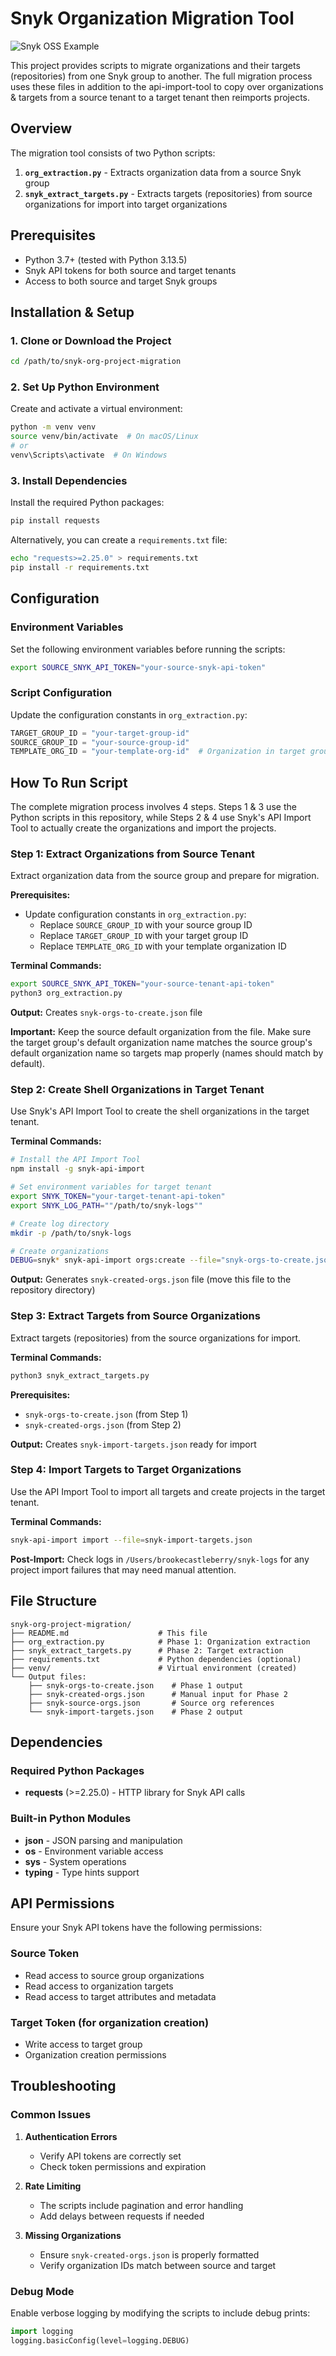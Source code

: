# Snyk Organization Migration Tool

![Snyk OSS Example](https://raw.githubusercontent.com/snyk-labs/oss-images/main/oss-example.jpg)

This project provides scripts to migrate organizations and their targets (repositories) from one Snyk group to another. The full migration process uses these files in addition to the api-import-tool to copy over organizations & targets from a source tenant to a target tenant then reimports projects.

## Overview

The migration tool consists of two Python scripts:
1. **`org_extraction.py`** - Extracts organization data from a source Snyk group
2. **`snyk_extract_targets.py`** - Extracts targets (repositories) from source organizations for import into target organizations

## Prerequisites

- Python 3.7+ (tested with Python 3.13.5)
- Snyk API tokens for both source and target tenants
- Access to both source and target Snyk groups

## Installation & Setup

### 1. Clone or Download the Project

```bash
cd /path/to/snyk-org-project-migration
```

### 2. Set Up Python Environment

Create and activate a virtual environment:

```bash
python -m venv venv
source venv/bin/activate  # On macOS/Linux
# or
venv\Scripts\activate  # On Windows
```

### 3. Install Dependencies

Install the required Python packages:

```bash
pip install requests
```

Alternatively, you can create a `requirements.txt` file:

```bash
echo "requests>=2.25.0" > requirements.txt
pip install -r requirements.txt
```

## Configuration

### Environment Variables

Set the following environment variables before running the scripts:

```bash
export SOURCE_SNYK_API_TOKEN="your-source-snyk-api-token"
```

### Script Configuration

Update the configuration constants in `org_extraction.py`:

```python
TARGET_GROUP_ID = "your-target-group-id"
SOURCE_GROUP_ID = "your-source-group-id"  
TEMPLATE_ORG_ID = "your-template-org-id"  # Organization in target group to copy settings from
```

## How To Run Script

The complete migration process involves 4 steps. Steps 1 & 3 use the Python scripts in this repository, while Steps 2 & 4 use Snyk's API Import Tool to actually create the organizations and import the projects.

### Step 1: Extract Organizations from Source Tenant

Extract organization data from the source group and prepare for migration.

**Prerequisites:**
- Update configuration constants in `org_extraction.py`:
  - Replace `SOURCE_GROUP_ID` with your source group ID
  - Replace `TARGET_GROUP_ID` with your target group ID  
  - Replace `TEMPLATE_ORG_ID` with your template organization ID

**Terminal Commands:**
```bash
export SOURCE_SNYK_API_TOKEN="your-source-tenant-api-token"
python3 org_extraction.py
```

**Output:** Creates `snyk-orgs-to-create.json` file

**Important:** Keep the source default organization from the file. Make sure the target group's default organization name matches the source group's default organization name so targets map properly (names should match by default).

### Step 2: Create Shell Organizations in Target Tenant

Use Snyk's API Import Tool to create the shell organizations in the target tenant.

**Terminal Commands:**
```bash
# Install the API Import Tool
npm install -g snyk-api-import

# Set environment variables for target tenant
export SNYK_TOKEN="your-target-tenant-api-token"
export SNYK_LOG_PATH=""/path/to/snyk-logs""

# Create log directory
mkdir -p /path/to/snyk-logs

# Create organizations
DEBUG=snyk* snyk-api-import orgs:create --file="snyk-orgs-to-create.json"
```

**Output:** Generates `snyk-created-orgs.json` file (move this file to the repository directory)

### Step 3: Extract Targets from Source Organizations

Extract targets (repositories) from the source organizations for import.

**Terminal Commands:**
```bash
python3 snyk_extract_targets.py
```

**Prerequisites:**
- `snyk-orgs-to-create.json` (from Step 1)
- `snyk-created-orgs.json` (from Step 2)

**Output:** Creates `snyk-import-targets.json` ready for import

### Step 4: Import Targets to Target Organizations

Use the API Import Tool to import all targets and create projects in the target tenant.

**Terminal Commands:**
```bash
snyk-api-import import --file=snyk-import-targets.json
```

**Post-Import:** Check logs in `/Users/brookecastleberry/snyk-logs` for any project import failures that may need manual attention.

## File Structure

```
snyk-org-project-migration/
├── README.md                    # This file
├── org_extraction.py            # Phase 1: Organization extraction
├── snyk_extract_targets.py      # Phase 2: Target extraction
├── requirements.txt             # Python dependencies (optional)
├── venv/                        # Virtual environment (created)
└── Output files:
    ├── snyk-orgs-to-create.json    # Phase 1 output
    ├── snyk-created-orgs.json      # Manual input for Phase 2
    ├── snyk-source-orgs.json       # Source org references
    └── snyk-import-targets.json    # Phase 2 output
```

## Dependencies

### Required Python Packages

- **requests** (>=2.25.0) - HTTP library for Snyk API calls

### Built-in Python Modules

- **json** - JSON parsing and manipulation
- **os** - Environment variable access
- **sys** - System operations
- **typing** - Type hints support

## API Permissions

Ensure your Snyk API tokens have the following permissions:

### Source Token
- Read access to source group organizations
- Read access to organization targets
- Read access to target attributes and metadata

### Target Token (for organization creation)
- Write access to target group
- Organization creation permissions

## Troubleshooting

### Common Issues

1. **Authentication Errors**
   - Verify API tokens are correctly set
   - Check token permissions and expiration

2. **Rate Limiting**
   - The scripts include pagination and error handling
   - Add delays between requests if needed

3. **Missing Organizations**
   - Ensure `snyk-created-orgs.json` is properly formatted
   - Verify organization IDs match between source and target

### Debug Mode

Enable verbose logging by modifying the scripts to include debug prints:

```python
import logging
logging.basicConfig(level=logging.DEBUG)
```

